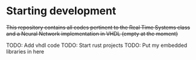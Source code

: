 Starting development
=============

~~This repository contains all codes pertinent to the Real Time Systems class and a Neural Network implementation in VHDL (empty at the moment)~~

TODO: Add vhdl code
TODO: Start rust projects
TODO: Put my embedded libraries in here
